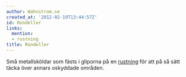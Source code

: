 ```yaml
---
author: Wahnstrom.se
created_at: '2012-02-19T13:44:57Z'
id: Rondeller
links:
  mention:
  - rustning
title: Rondeller
---
```


Små metallsköldar som fästs i gliporna på en [rustning] för att på så sätt täcka över annars
oskyddade områden.

  [rustning]: rustning